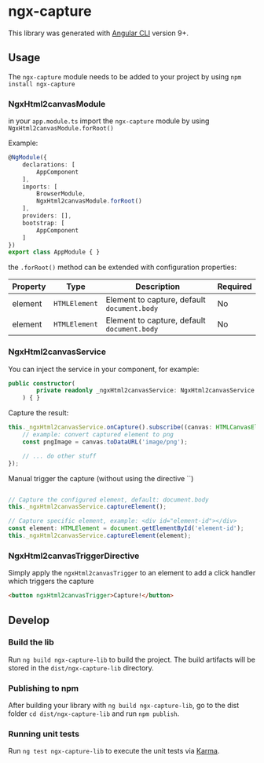 # ngx-capture
This library was generated with [Angular CLI](https://github.com/angular/angular-cli) version 9+.

## Usage

The `ngx-capture` module needs to be added to your project by using `npm install ngx-capture`

### NgxHtml2canvasModule

in your `app.module.ts` import the `ngx-capture` module by using `NgxHtml2canvasModule.forRoot()`

Example:
```typescript
@NgModule({
    declarations: [
        AppComponent
    ],
    imports: [
        BrowserModule,
        NgxHtml2canvasModule.forRoot()
    ],
    providers: [],
    bootstrap: [
        AppComponent
    ]
})
export class AppModule { }
```

the `.forRoot()` method can be extended with configuration properties:

| Property      | Type              | Description                                                       | Required      |
|---------------|-------------------|-------------------------------------------------------------------|---------------|
| element       | `HTMLElement`     | Element to capture, default `document.body`                       | No            |
| element       | `HTMLElement`     | Element to capture, default `document.body`                       | No            |


### NgxHtml2canvasService

You can inject the service in your component, for example:

```typescript
public constructor(
        private readonly _ngxHtml2canvasService: NgxHtml2canvasService
    ) { }
```

Capture the result:

```typescript
this._ngxHtml2canvasService.onCapture().subscribe((canvas: HTMLCanvasElement) => {
    // example: convert captured element to png
    const pngImage = canvas.toDataURL('image/png');

    // ... do other stuff
});
```

Manual trigger the capture (without using the directive ``)

```typescript

// Capture the configured element, default: document.body
this._ngxHtml2canvasService.captureElement();

// Capture specific element, example: <div id="element-id"></div>
const element: HTMLElement = document.getElementById('element-id');
this._ngxHtml2canvasService.captureElement(element);
```


### NgxHtml2canvasTriggerDirective
Simply apply the `ngxHtml2canvasTrigger` to an element to add a click handler which triggers the capture

```html
<button ngxHtml2canvasTrigger>Capture!</button>
```

## Develop
### Build the lib

Run `ng build ngx-capture-lib` to build the project. The build artifacts will be stored in the `dist/ngx-capture-lib` directory.

### Publishing to npm

After building your library with `ng build ngx-capture-lib`, go to the dist folder `cd dist/ngx-capture-lib` and run `npm publish`.

### Running unit tests

Run `ng test ngx-capture-lib` to execute the unit tests via [Karma](https://karma-runner.github.io).
